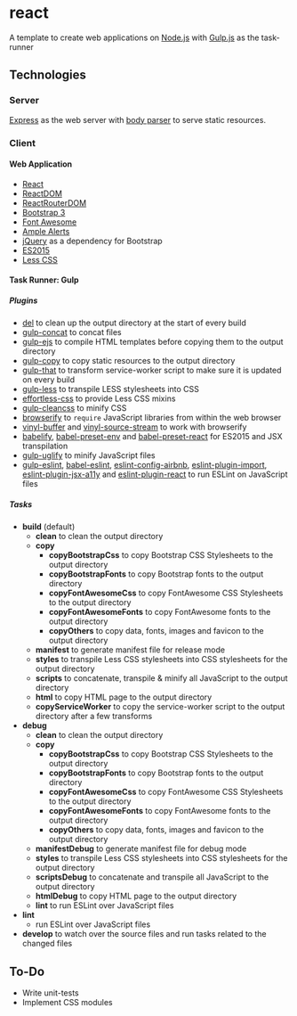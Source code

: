 # react

A template to create web applications on [Node.js](https://nodejs.org/) with [Gulp.js](https://www.npmjs.com/package/gulp) as the task-runner

## Technologies

### Server

[Express](https://www.npmjs.com/package/express) as the web server with [body parser](https://www.npmjs.com/package/body-parser) to serve static resources.

### Client

#### Web Application

 - [React](https://facebook.github.io/react/)
 - [ReactDOM](https://facebook.github.io/react/docs/react-dom.html)
 - [ReactRouterDOM](https://www.npmjs.com/package/react-router-dom)
 - [Bootstrap 3](https://getbootstrap.com/docs/3.3/)
 - [Font Awesome](http://fontawesome.io/)
 - [Ample Alerts](https://www.npmjs.com/package/ample-alerts/)
 - [jQuery](https://jquery.com/) as a dependency for Bootstrap
 - [ES2015](http://es6-features.org/)
 - [Less CSS](http://lesscss.org/)

#### Task Runner: Gulp

##### Plugins

 - [del](https://www.npmjs.com/package/del) to clean up the output directory at the start of every build
 - [gulp-concat](https://www.npmjs.com/package/gulp-concat) to concat files
 - [gulp-ejs](https://www.npmjs.com/package/gulp-ejs) to compile HTML templates before copying them to the output directory
 - [gulp-copy](https://www.npmjs.com/package/gulp-copy) to copy static resources to the output directory
 - [gulp-that](https://www.npmjs.com/package/gulp-that) to transform service-worker script to make sure it is updated on every build
 - [gulp-less](https://www.npmjs.com/package/gulp-less) to transpile LESS stylesheets into CSS
 - [effortless-css](https://www.npmjs.com/package/effortless-css) to provide Less CSS mixins
 - [gulp-cleancss](https://www.npmjs.com/package/gulp-cleancss) to minify CSS
 - [browserify](https://www.npmjs.com/package/browserify) to `require` JavaScript libraries from within the web browser
 - [vinyl-buffer](https://www.npmjs.com/package/vinyl-buffer) and [vinyl-source-stream](https://www.npmjs.com/package/vinyl-source-stream) to work with browserify
 - [babelify](https://www.npmjs.com/package/babelify), [babel-preset-env](https://www.npmjs.com/package/babel-preset-env) and [babel-preset-react](https://www.npmjs.com/package/babel-preset-react) for ES2015 and JSX transpilation
 - [gulp-uglify](https://www.npmjs.com/package/gulp-uglify) to minify JavaScript files
 - [gulp-eslint](https://www.npmjs.com/package/gulp-eslint), [babel-eslint](https://www.npmjs.com/package/babel-eslint), [eslint-config-airbnb](https://www.npmjs.com/package/eslint-config-airbnb), [eslint-plugin-import](https://www.npmjs.com/package/eslint-plugin-import), [eslint-plugin-jsx-a11y](https://www.npmjs.com/package/eslint-plugin-jsx-a11y) and [eslint-plugin-react](https://www.npmjs.com/package/eslint-plugin-react) to run ESLint on JavaScript files

##### Tasks

 - **build** (default)
   - **clean** to clean the output directory
   - **copy**
     - **copyBootstrapCss** to copy Bootstrap CSS Stylesheets to the output directory
     - **copyBootstrapFonts** to copy Bootstrap fonts to the output directory
     - **copyFontAwesomeCss** to copy FontAwesome CSS Stylesheets to the output directory
     - **copyFontAwesomeFonts** to copy FontAwesome fonts to the output directory
     - **copyOthers** to copy data, fonts, images and favicon to the output directory
   - **manifest** to generate manifest file for release mode
   - **styles** to transpile Less CSS stylesheets into CSS stylesheets for the output directory
   - **scripts** to concatenate, transpile & minify all JavaScript to the output directory
   - **html** to copy HTML page to the output directory
   - **copyServiceWorker** to copy the service-worker script to the output directory after a few transforms
 - **debug**
   - **clean** to clean the output directory
   - **copy**
     - **copyBootstrapCss** to copy Bootstrap CSS Stylesheets to the output directory
     - **copyBootstrapFonts** to copy Bootstrap fonts to the output directory
     - **copyFontAwesomeCss** to copy FontAwesome CSS Stylesheets to the output directory
     - **copyFontAwesomeFonts** to copy FontAwesome fonts to the output directory
     - **copyOthers** to copy data, fonts, images and favicon to the output directory
   - **manifestDebug** to generate manifest file for debug mode
   - **styles** to transpile Less CSS stylesheets into CSS stylesheets for the output directory
   - **scriptsDebug** to concatenate and transpile all JavaScript to the output directory
   - **htmlDebug** to copy HTML page to the output directory
   - **lint** to run ESLint over JavaScript files
 - **lint**
   - run ESLint over JavaScript files
 - **develop** to watch over the source files and run tasks related to the changed files

## To-Do

 - Write unit-tests
 - Implement CSS modules
